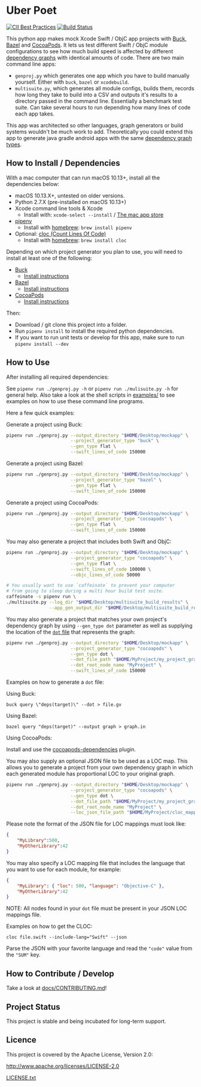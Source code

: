 # Uber Poet

[![CII Best Practices](https://bestpractices.coreinfrastructure.org/projects/2983/badge)](https://bestpractices.coreinfrastructure.org/projects/2983)
[![Build Status](https://github.com/uber/uber-poet/actions/workflows/python-app.yml/badge.svg)](https://github.com/uber/uber-poet/actions)

This python app makes mock Xcode Swift / ObjC app projects with [Buck](https://buckbuild.com/), [Bazel](https://bazel.build/)
and [CocoaPods](https://cocoapods.org).  It lets us test different Swift / ObjC module configurations to see how much build speed is affected by different [dependency graphs](docs/layer_types.md) with identical amounts of code.  There are two main command line apps:

* `genproj.py` which generates one app which you have to build manually yourself.  Either with `buck`, `bazel` or `xcodebuild`.
* `multisuite.py`, which generates all module configs, builds them, records how long they take to build into a CSV and outputs it's results to a directory passed in the command line.  Essentially a benchmark test suite.  Can take several hours to run depending how many lines of code each app takes.

This app was architected so other languages, graph generators or build systems wouldn't be much work to add.  Theoretically you could extend this app to generate java gradle android apps with the same [dependency graph types](docs/layer_types.md).

## How to Install / Dependencies

With a mac computer that can run macOS 10.13+, install all the dependencies below:

* macOS 10.13.X+, untested on older versions.
* Python 2.7.X (pre-installed on macOS 10.13+)
* Xcode command line tools & Xcode
    * Install with: `xcode-select --install` / [The mac app store](https://itunes.apple.com/us/app/xcode/id497799835)
* [pipenv](https://pipenv.readthedocs.io/en/latest/)
    * Install with [homebrew](https://brew.sh): `brew install pipenv`
* Optional:  [cloc (Count Lines Of Code)](https://github.com/AlDanial/cloc)
    * Install with [homebrew](https://brew.sh): `brew install cloc`

Depending on which project generator you plan to use, you will need to install at least one of the following:

* [Buck](https://buckbuild.com/)
    * [Install instructions](https://buckbuild.com/setup/getting_started.html)
* [Bazel](https://bazel.build/)
    * [Install instructions](https://docs.bazel.build/bazel-overview.html)
* [CocoaPods](https://cocoapods.org/)
    * [Install instructions](https://cocoapods.org/#get_started)

Then:

* Download / git clone this project into a folder.
* Run `pipenv install` to install the required python dependencies.
* If you want to run unit tests or develop for this app, make sure to run `pipenv install --dev`

## How to Use

After installing all required dependencies:

See `pipenv run ./genproj.py -h` or `pipenv run ./mulisuite.py -h` for general help.  Also take a look at the shell scripts in [examples/](examples/) to see examples on how to use these command line programs.

Here a few quick examples:

Generate a project using Buck:
```bash
pipenv run ./genproj.py --output_directory "$HOME/Desktop/mockapp" \
                        --project_generator_type "buck" \
                        --gen_type flat \
                        --swift_lines_of_code 150000
```

Generate a project using Bazel:
```bash
pipenv run ./genproj.py --output_directory "$HOME/Desktop/mockapp" \
                        --project_generator_type "bazel" \
                        --gen_type flat \
                        --swift_lines_of_code 150000
```

Generate a project using CocoaPods:
```bash
pipenv run ./genproj.py --output_directory "$HOME/Desktop/mockapp" \
                        --project_generator_type "cocoapods" \
                        --gen_type flat \
                        --swift_lines_of_code 150000
```

You may also generate a project that includes both Swift and ObjC:

```bash
pipenv run ./genproj.py --output_directory "$HOME/Desktop/mockapp" \
                        --project_generator_type "cocoapods" \
                        --gen_type flat \
                        --swift_lines_of_code 100000 \
                        --objc_lines_of_code 50000
```

```bash
# You usually want to use `caffeinate` to prevent your computer 
# from going to sleep during a multi hour build test suite.             
caffeinate -s pipenv run \
./multisuite.py --log_dir "$HOME/Desktop/multisuite_build_results" \
                --app_gen_output_dir "$HOME/Desktop/multisuite_build_results/app_gen"
```

You may also generate a project that matches your own project's dependency graph by using `--gen_type dot` parameter as well as supplying the location of the [`dot` file](https://en.wikipedia.org/wiki/DOT_(graph_description_language)) that represents the graph:

```bash
pipenv run ./genproj.py --output_directory "$HOME/Desktop/mockapp" \
                        --project_generator_type "cocoapods" \
                        --gen_type dot \
                        --dot_file_path "$HOME/MyProject/my_project_graph.dot" \
                        --dot_root_node_name "MyProject" \
                        --swift_lines_of_code 150000
```

Examples on how to generate a `dot` file:


Using Buck:
```
buck query \"deps(target)\" --dot > file.gv
```

Using Bazel:
```
bazel query "deps(target)" --output graph > graph.in
```

Using CocoaPods:

Install and use the [cocoapods-dependencies](https://github.com/segiddins/cocoapods-dependencies) plugin.

You may also supply an optional JSON file to be used as a LOC map.  This allows you to generate a project from your own dependency graph in which each generated module has proportional LOC to your original graph.

```bash
pipenv run ./genproj.py --output_directory "$HOME/Desktop/mockapp" \
                        --project_generator_type "cocoapods" \
                        --gen_type dot \
                        --dot_file_path "$HOME/MyProject/my_project_graph.dot" \
                        --dot_root_node_name "MyProject" \
                        --loc_json_file_path "$HOME/MyProject/cloc_mappings.json"
```

Please note the format of the JSON file for LOC mappings must look like:

```json
{
    "MyLibrary":500,
    "MyOtherLibrary":42
}
```

You may also specify a LOC mapping file that includes the language that you want to use for each module, for example:

```json
{
    "MyLibrary": { "loc": 500, "language": "Objective-C" },
    "MyOtherLibrary":42
}
```

NOTE: All nodes found in your `dot` file must be present in your JSON LOC mappings file.

Examples on how to get the CLOC:

```
cloc file.swift --include-lang="Swift" --json
```

Parse the JSON with your favorite language and read the `"code"` value from the `"SUM"` key.

## How to Contribute / Develop

Take a look at [docs/CONTRIBUTING.md](docs/CONTRIBUTING.md)! 

## Project Status

This project is stable and being incubated for long-term support.

## Licence

This project is covered by the Apache License, Version 2.0:

http://www.apache.org/licenses/LICENSE-2.0

[LICENSE.txt](LICENSE.txt)
